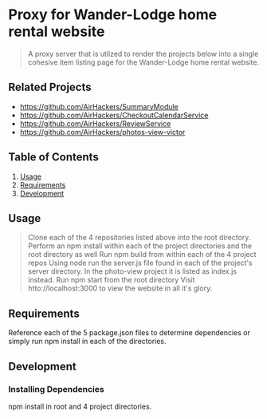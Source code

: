 # Proxy for Wander-Lodge home rental website

> A proxy server that is utilzed to render the projects below into a single cohesive item listing page for the Wander-Lodge home rental website.

## Related Projects

- https://github.com/AirHackers/SummaryModule
- https://github.com/AirHackers/CheckoutCalendarService
- https://github.com/AirHackers/ReviewService
- https://github.com/AirHackers/photos-view-victor

## Table of Contents

1. [Usage](#Usage)
1. [Requirements](#requirements)
1. [Development](#development)

## Usage

> Clone each of the 4 repositories listed above into the root directory.
> Perform an npm install within each of the project directories and the root directory as well
> Run npm build from within each of the 4 project repos
> Using node run the server.js file found in each of the project's server directory. In the photo-view project it is listed as index.js instead.
> Run npm start from the root directory
> Visit htto://localhost:3000 to view the website in all it's glory.

## Requirements

Reference each of the 5 package.json files to determine dependencies or simply run npm install in each of the directories.

## Development

### Installing Dependencies

npm install in root and 4 project directories.
